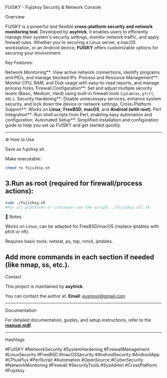 FUISKY - Fujizksy Security & Network Console

Overview

FUISKY is a powerful and flexible **cross-platform security and network monitoring tool**. Developed by **asytrick**, it enables users to efficiently manage their system's security settings, monitor network traffic, and apply firewall rules. Whether you're securing a Linux server, a macOS workstation, or an Android device, **FUISKY** offers customizable options for securing your environment.

Key Features:

Network Monitoring**: View active network connections, identify programs and PIDs, and manage blocked IPs.
Process and Resource Management**: Monitor CPU, RAM, and Disk usage with easy-to-read reports, and manage process forks.
Firewall Configuration**: Set and adjust multiple security levels (Basic, Medium, Hard) using built-in firewall tools (`iptables`, `pfctl`, etc.).
Security Hardening**: Disable unnecessary services, enhance system security, and lock down the device or network settings.
Cross-Platform Support**: Works on **Linux**, **FreeBSD**, **macOS**, and **Android (with root)**.
Perl Integration**: Run shell scripts from Perl, enabling easy automation and configuration.
Automated Setup**: Simplified installation and configuration guide to help you set up FUISKY and get started quickly.

---

⚙️ How to Use

Save as fujizksy.sh

Make executable:

```bash
chmod +x fujizksy.sh
```

## 3.Run as root (required for firewall/process actions):

```bash
sudo ./fujizksy.sh
#For all platforms or crossover use the script: ./fujizksy_all.sh

```

🧠 Notes

Works on Linux, can be adapted for FreeBSD/macOS (replace iptables with pfctl or nft).

Requires basic tools: netstat, ps, top, nmcli, iptables.

Add more commands in each section if needed (like nmap, ss, etc.).
---

Contact

This project is maintained by **asytrick**.

You can contact the author at:
**Email**: [eusmool@gmail.com](mailto:eusmool@gmail.com)

---

Documentation

For detailed documentation, guides, and setup instructions, refer to the **[manual.mdf](https://github.com/ssmool/FUISKY/manual.md)**.

---

Hashtags

#FUISKY #NetworkSecurity #SystemHardening #FirewallManagement #LinuxSecurity #FreeBSD #macOSSecurity #AndroidSecurity #AndroidApp #CPlusPlus #PerlScript #Automation #OpenSource #CyberSecurity #NetworkMonitoring #Firewall #SecurityTools #SysAdmin #CrossPlatform #Fujizksy

